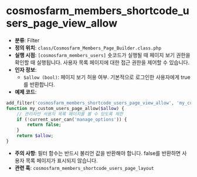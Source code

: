 # cosmosfarm_members_shortcode_users_page_view_allow

- **분류**: Filter
- **정의 위치**: `class/Cosmosfarm_Members_Page_Builder.class.php`
- **실행 시점**: `[cosmosfarm_members_users]` 숏코드가 실행될 때 페이지 보기 권한을 확인할 때 실행됩니다. 사용자 목록 페이지에 대한 접근 권한을 제어할 수 있습니다.
- **인자 정보**:
  - `$allow (bool)`: 페이지 보기 허용 여부. 기본적으로 로그인한 사용자에게 true를 반환합니다.
- **예제 코드**:

```php
add_filter('cosmosfarm_members_shortcode_users_page_view_allow', 'my_custom_users_page_allow');
function my_custom_users_page_allow($allow) {
    // 관리자만 사용자 목록 페이지를 볼 수 있도록 제한
    if (!current_user_can('manage_options')) {
        return false;
    }
    return $allow;
}
```

- **주의 사항**: 필터 함수는 반드시 불리언 값을 반환해야 합니다. false를 반환하면 사용자 목록 페이지가 표시되지 않습니다.
- **관련 훅**: `cosmosfarm_members_shortcode_users_page_layout`
